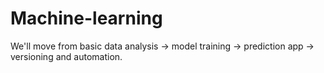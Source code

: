 # Machine-learning
 We'll move from basic data analysis → model training → prediction app → versioning and automation.
